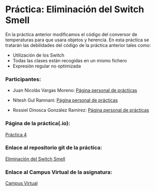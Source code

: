 # Práctica: Eliminación del Switch Smell

En la práctica anterior modificamos el código del conversor de temperaturas para que usara objetos y herencia. En esta práctica se tratarán las debilidades del código de la práctica anterior tales como:
  * Utilización de los Switch
  * Todas las clases están recogidas en un mismo fichero
  * Expresión regular no optimizada

### Participantes:

* Juan Nicolás Vargas Moreno: [Página personal de prácticas](http://alu0100706734.github.io/)

* Nitesh Gul Ramnani: [Página personal de prácticas](http://alu0100814651.github.io/blog/index.html)

* Rossiel Dinosca González Ramírez: [Página personal de prácticas](http://alu0100763478.github.io/)

### Página de la práctica(.io):

[Práctica 4](http://ull-esit-gradoii-dsi.github.io/eliminacion-del-switch-smell-rossiel-nitesh-nico1/)

### Enlace al repositorio git de la práctica:

[Eliminación del Switch Smell](https://github.com/ULL-ESIT-GRADOII-DSI/eliminacion-del-switch-smell-rossiel-nitesh-nico1)

### Enlace al Campus Virtual de la asignatura:

[Campus Virtual](https://campusvirtual.ull.es/1516/mod/page/view.php?id=180154)
